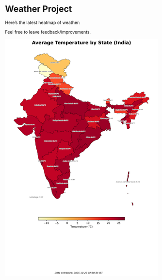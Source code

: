 # Weather Project

Here’s the latest heatmap of weather:

Feel free to leave feedback/improvements.

![India Heatmap](docs/assets/india_heatmap.png?v=F7F924)
